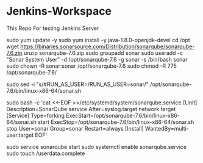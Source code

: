 # Jenkins-Workspace
This Repo For testing Jenkins Server


sudo yum update -y
sudo yum install -y java-1.8.0-openjdk-devel
cd /opt
wget https://binaries.sonarsource.com/Distribution/sonarqube/sonarqube-7.6.zip
unzip sonarqube-7.6.zip
sudo groupadd sonar
sudo useradd -c "Sonar System User" -d /opt/sonarqube-7.6 -g sonar -s /bin/bash sonar
sudo chown -R sonar:sonar /opt/sonarqube-7.6
sudo chmod -R 775 /opt/sonarqube-7.6/

sudo sed -i "s/#RUN_AS_USER=/RUN_AS_USER=sonar/" /opt/sonarqube-7.6/bin/linux-x86-64/sonar.sh

sudo bash -c 'cat <<-EOF >>/etc/systemd/system/sonarqube.service
[Unit]
Description=SonarQube service
After=syslog.target network.target
[Service]
Type=forking
ExecStart=/opt/sonarqube-7.6/bin/linux-x86-64/sonar.sh start
ExecStop=/opt/sonarqube-7.6/bin/linux-x86-64/sonar.sh stop
User=sonar
Group=sonar
Restart=always
[Install]
WantedBy=multi-user.target
EOF'

sudo service sonarqube start
sudo systemctl enable sonarqube.service
sudo touch /userdata.complete

